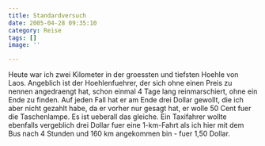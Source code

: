 ```yaml
---
title: Standardversuch
date: 2005-04-28 09:35:10
category: Reise
tags: []
image: ''

---
```


Heute war ich zwei Kilometer in der groessten und tiefsten Hoehle von Laos. Angeblich ist der Hoehlenfuehrer, der sich ohne einen Preis zu nennen angedraengt hat, schon einmal 4 Tage lang reinmarschiert, ohne ein Ende zu finden. Auf jeden Fall hat er am Ende drei Dollar gewollt, die ich aber nicht gezahlt habe, da er vorher nur gesagt hat, er wolle 50 Cent fuer die Taschenlampe. Es ist ueberall das gleiche. Ein Taxifahrer wollte ebenfalls vergeblich drei Dollar fuer eine 1-km-Fahrt als ich hier mit dem Bus nach 4 Stunden und 160 km angekommen bin - fuer 1,50 Dollar.
